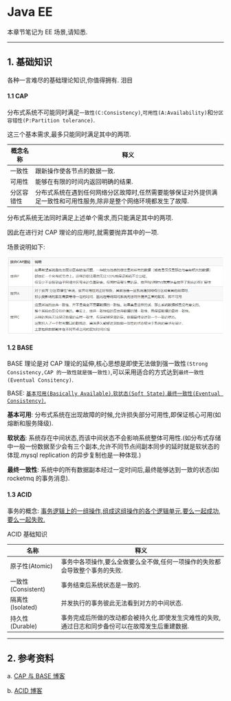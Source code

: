 # Java EE

本章节笔记为 EE 场景,请知悉.

---

## 1. 基础知识

各种一言难尽的基础理论知识,你值得拥有. 泪目

#### 1.1 CAP

分布式系统不可能同时满足`一致性(C:Consistency)`,`可用性(A:Availability)`和`分区容错性(P:Partition tolerance)`.

这三个基本需求,最多只能同时满足其中的两项.

| 概念名称   | 释义                                                                                                              |
| ---------- | ----------------------------------------------------------------------------------------------------------------- |
| 一致性     | 跟新操作使各节点的数据一致.                                                                                       |
| 可用性     | 能够在有限的时间内返回明确的结果.                                                                                 |
| 分区容错性 | 分布式系统在遇到任何网络分区故障时,任然需要能够保证对外提供满足一致性和可用性服务,除非是整个网络环境都发生了故障. |

分布式系统无法同时满足上述单个需求,而只能满足其中的两项.

因此在进行对 CAP 理论的应用时,就需要抛弃其中的一项.

场景说明如下:

![](img/sys-cap.jpg)

#### 1.2 BASE

BASE 理论是对 CAP 理论的延伸,核心思想是即使无法做到强一致性`(Strong Consistency,CAP 的一致性就是强一致性)`,可以采用适合的方式达到`最终一致性(Eventual Consitency)`.

BASE: <u>`基本可用(Basically Available)`,`软状态(Soft State)`,`最终一致性(Eventual Consistency)`.</u>

**基本可用**: 分布式系统在出现故障的时候,允许损失部分可用性,即保证核心可用(如熔断和服务降级).

**软状态**: 系统存在中间状态,而该中间状态不会影响系统整体可用性.(如分布式存储中一般一份数据至少会有三个副本,允许不同节点间副本同步的延时就是软状态的体现.mysql replication 的异步复制也是一种体现.)

**最终一致性**: 系统中的所有数据副本经过一定时间后,最终能够达到一致的状态(如 rocketmq 的事务消息).

#### 1.3 ACID

事务的概念: <u>事务逻辑上的一组操作,组成这组操作的各个逻辑单元,要么一起成功,要么一起失败.</u>

ACID 基础知识

| 名称               | 释义                                                                                              |
| ------------------ | ------------------------------------------------------------------------------------------------- |
| 原子性(Atomic)     | 事务中各项操作,要么全做要么全不做,任何一项操作的失败都会导致整个事务的失败.                       |
| 一致性(Consistent) | 事务结束后系统状态是一致的.                                                                       |
| 隔离性(Isolated)   | 并发执行的事务彼此无法看到对方的中间状态.                                                         |
| 持久性(Durable)    | 事务完成后所做的改动都会被持久化.即使发生灾难性的失败,通过日志和同步备份可以在故障发生后重建数据. |

---

## 2. 参考资料

a. [CAP 与 BASE 博客](https://blog.csdn.net/Y0Q2T57s/article/details/84332551)

b. [ACID 博客](https://blog.csdn.net/troubleshooter/article/details/78390957)
